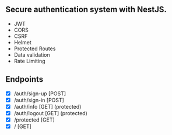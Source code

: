 ## Secure authentication system with NestJS.

- JWT
- CORS
- CSRF
- Helmet
- Protected Routes
- Data validation
- Rate Limiting


## Endpoints

- [x] /auth/sign-up [POST] 
- [x] /auth/sign-in [POST] 
- [x] /auth/info [GET] (protected)
- [x] /auth/logout [GET] (protected)
- [x] /protected [GET]
- [x] / [GET]